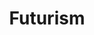 ---
title: Futurism
crosslinks:
- autotldr
- transit
- FuturistInvesting
- TheFutureIsNow
- MachineLearning
- grammar
- SampleSize
---